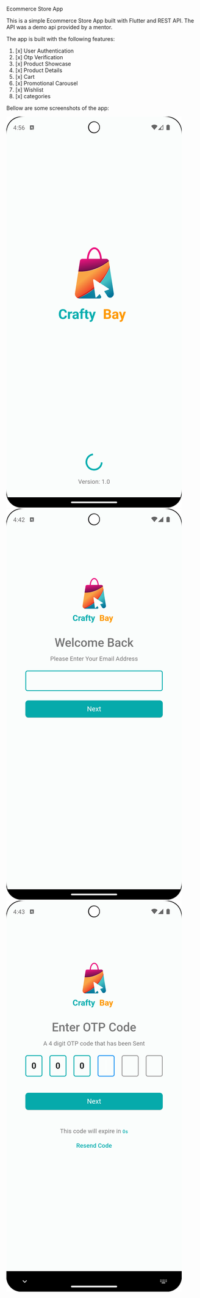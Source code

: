 Ecommerce Store App

This is a simple Ecommerce Store App built with Flutter and REST API. The API was a demo api provided by a mentor.

The app is built with the following features:
1. [x] User Authentication
2. [x] Otp Verification
3. [x] Product Showcase
4. [x] Product Details
5. [x] Cart
6. [x] Promotional Carousel
7. [x] Wishlist
8. [x] categories


Bellow are some screenshots of the app:

![Alt text](assets/gtihubScreenshots/Screenshot_20240904_165618.png) ![Alt text](assets/gtihubScreenshots/Screenshot_20240904_164247.png)
![Alt text](assets/gtihubScreenshots/Screenshot_20240904_164322.png)


